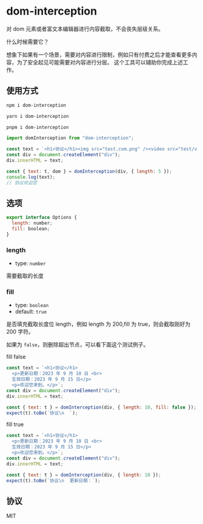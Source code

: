 # dom-interception

对 dom 元素或者富文本编辑器进行内容截取，不会丧失层级关系。

什么时候需要它？

想象下如果有一个场景，需要对内容进行限制，例如只有付费之后才能查看更多内容，为了安全起见可能需要对内容进行分层。
这个工具可以辅助你完成上述工作。

## 使用方式

```sh
npm i dom-interception
```

```sh
yarn i dom-interception
```

```sh
pnpm i dom-interception
```

```js
import domInterception from "dom-interception";

const text = `<h1>协议</h1><img src="test.com.png" /><video src="test/video.mp4"></video><p>欢迎您来到。</p>`;
const div = document.createElement("div");
div.innerHTML = text;

const { text: t, dom } = domInterception(div, { length: 5 });
console.log(text);
// 协议欢迎您
```

## 选项

```js
export interface Options {
  length: number;
  fill: boolean;
}
```

### length

- type: `number`

需要截取的长度

### fill

- type: `boolean`
- default: `true`

是否填充截取长度位 length，例如 length 为 200,fill 为 true，则会截取刚好为 200 字符。

如果为 `false`，则删除超出节点，可以看下面这个测试例子。

fill false

```js
const text = `<h1>协议</h1>
  <p>更新日期：2023 年 9 月 10 日 <br>
  生效日期：2023 年 9 月 15 日</p>
  <p>欢迎您来到。</p>`;
const div = document.createElement("div");
div.innerHTML = text;

const { text: t } = domInterception(div, { length: 10, fill: false });
expect(t).toBe(`协议\n  `);
```

fill true

```js
const text = `<h1>协议</h1>
  <p>更新日期：2023 年 9 月 10 日 <br>
  生效日期：2023 年 9 月 15 日</p>
  <p>欢迎您来到。</p>`;
const div = document.createElement("div");
div.innerHTML = text;

const { text: t } = domInterception(div, { length: 10 });
expect(t).toBe(`协议\n  更新日期：`);
```

## 协议

MIT
